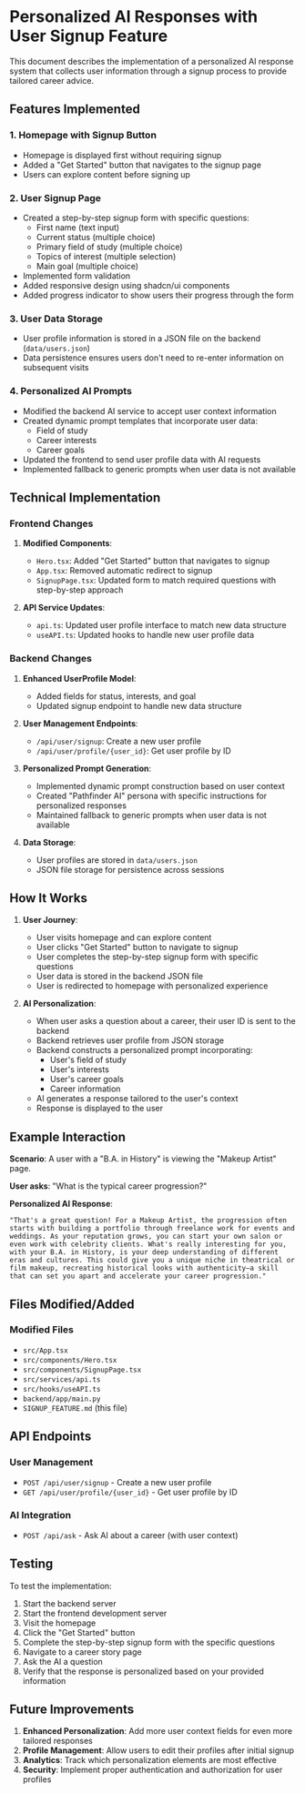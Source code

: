 # Personalized AI Responses with User Signup Feature

This document describes the implementation of a personalized AI response system that collects user information through a signup process to provide tailored career advice.

## Features Implemented

### 1. Homepage with Signup Button
- Homepage is displayed first without requiring signup
- Added a "Get Started" button that navigates to the signup page
- Users can explore content before signing up

### 2. User Signup Page
- Created a step-by-step signup form with specific questions:
  - First name (text input)
  - Current status (multiple choice)
  - Primary field of study (multiple choice)
  - Topics of interest (multiple selection)
  - Main goal (multiple choice)
- Implemented form validation
- Added responsive design using shadcn/ui components
- Added progress indicator to show users their progress through the form

### 3. User Data Storage
- User profile information is stored in a JSON file on the backend (`data/users.json`)
- Data persistence ensures users don't need to re-enter information on subsequent visits

### 4. Personalized AI Prompts
- Modified the backend AI service to accept user context information
- Created dynamic prompt templates that incorporate user data:
  - Field of study
  - Career interests
  - Career goals
- Updated the frontend to send user profile data with AI requests
- Implemented fallback to generic prompts when user data is not available

## Technical Implementation

### Frontend Changes
1. **Modified Components**:
   - `Hero.tsx`: Added "Get Started" button that navigates to signup
   - `App.tsx`: Removed automatic redirect to signup
   - `SignupPage.tsx`: Updated form to match required questions with step-by-step approach

2. **API Service Updates**:
   - `api.ts`: Updated user profile interface to match new data structure
   - `useAPI.ts`: Updated hooks to handle new user profile data

### Backend Changes
1. **Enhanced UserProfile Model**:
   - Added fields for status, interests, and goal
   - Updated signup endpoint to handle new data structure

2. **User Management Endpoints**:
   - `/api/user/signup`: Create a new user profile
   - `/api/user/profile/{user_id}`: Get user profile by ID

3. **Personalized Prompt Generation**:
   - Implemented dynamic prompt construction based on user context
   - Created "Pathfinder AI" persona with specific instructions for personalized responses
   - Maintained fallback to generic prompts when user data is not available

4. **Data Storage**:
   - User profiles are stored in `data/users.json`
   - JSON file storage for persistence across sessions

## How It Works

1. **User Journey**:
   - User visits homepage and can explore content
   - User clicks "Get Started" button to navigate to signup
   - User completes the step-by-step signup form with specific questions
   - User data is stored in the backend JSON file
   - User is redirected to homepage with personalized experience

2. **AI Personalization**:
   - When user asks a question about a career, their user ID is sent to the backend
   - Backend retrieves user profile from JSON storage
   - Backend constructs a personalized prompt incorporating:
     - User's field of study
     - User's interests
     - User's career goals
     - Career information
   - AI generates a response tailored to the user's context
   - Response is displayed to the user

## Example Interaction

**Scenario**: A user with a "B.A. in History" is viewing the "Makeup Artist" page.

**User asks**: "What is the typical career progression?"

**Personalized AI Response**:
```
"That's a great question! For a Makeup Artist, the progression often starts with building a portfolio through freelance work for events and weddings. As your reputation grows, you can start your own salon or even work with celebrity clients. What's really interesting for you, with your B.A. in History, is your deep understanding of different eras and cultures. This could give you a unique niche in theatrical or film makeup, recreating historical looks with authenticity—a skill that can set you apart and accelerate your career progression."
```

## Files Modified/Added

### Modified Files
- `src/App.tsx`
- `src/components/Hero.tsx`
- `src/components/SignupPage.tsx`
- `src/services/api.ts`
- `src/hooks/useAPI.ts`
- `backend/app/main.py`
- `SIGNUP_FEATURE.md` (this file)

## API Endpoints

### User Management
- `POST /api/user/signup` - Create a new user profile
- `GET /api/user/profile/{user_id}` - Get user profile by ID

### AI Integration
- `POST /api/ask` - Ask AI about a career (with user context)

## Testing

To test the implementation:

1. Start the backend server
2. Start the frontend development server
3. Visit the homepage
4. Click the "Get Started" button
5. Complete the step-by-step signup form with the specific questions
6. Navigate to a career story page
7. Ask the AI a question
8. Verify that the response is personalized based on your provided information

## Future Improvements

1. **Enhanced Personalization**: Add more user context fields for even more tailored responses
2. **Profile Management**: Allow users to edit their profiles after initial signup
3. **Analytics**: Track which personalization elements are most effective
4. **Security**: Implement proper authentication and authorization for user profiles